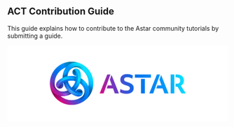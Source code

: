 ## ACT Contribution Guide
This guide explains how to contribute to the Astar community tutorials by submitting a guide.

![Image1](Images/Image1.png)
